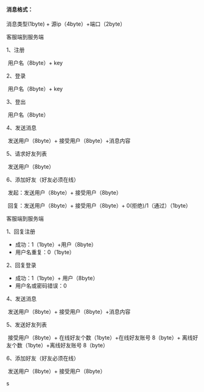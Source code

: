 #### 消息格式：

消息类型(1byte) + 源ip（4byte）+端口（2byte）

客服端到服务端

1、注册

​	用户名（8byte）+ key

2、登录

​	用户名（8byte）+ key

3、登出

​	用户名（8byte）

4、发送消息

​	发送用户（8byte）+ 接受用户（8byte）+消息内容

5、请求好友列表

​	发送用户（8byte）

6、添加好友（好友必须在线）

​	发起：发送用户（8byte）+ 接受用户（8byte）

​	回复：发送用户（8byte）+ 接受用户（8byte）+  0(拒绝)/1（通过）（1byte）

客服端到服务端

1、回复注册

- 成功：1（1byte）+用户（8byte）
- 用户名重复：0（1byte）

2、回复登录​

- 成功：1（1byte）+ 用户（8byte）
- 用户名或密码错误：0

4、发送消息

​	发送用户（8byte）+ 接受用户（8byte）+消息内容

5、发送好友列表

​	接受用户（8byte）+  在线好友个数（1byte）+在线好友账号 8（byte）+ 离线好友个数（1byte）+离线好友账号 8（byte）

6、添加好友（好友必须在线）

​	发送用户（8byte）+ 接受用户（8byte）

s
